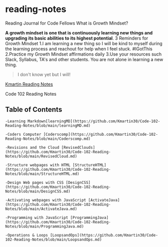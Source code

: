 # reading-notes

Reading Journal for Code Fellows
What is Growth Mindset?

**A growth mindset is one that is continuously learning new things and upgrading its basic abilities to its highest potential**.
3 Reminders for Growth Mindset
1.I am learning a new thing so I will be kind to myself during the learning process and reachout for help when I feel stuck. #IGotThis
2.Practice my Growth Mindset affirmations daily
3.Use your resources such Slack, Syllabus, TA's and other students. You are not alone in learning a new thing.
   > I don't know yet but I will!

[Kmartin Reading Notes](https://github.com/Kmartin30)

Code 102 Reading Notes
## Table of Contents

    -Learning Markdown[learningMD](https://github.com/Kmartin30/Code-102-Reading-Notes/blob/main/learningMD.md)

    -Coders Computer [Coderscomp](https://github.com/Kmartin30/Code-102-Reading-Notes/blob/main/Coderscomp.md)

    -Revisions and the Cloud [RevisedClouds](https://github.com/Kmartin30/Code-102-Reading-Notes/blob/main/RevisedCloud.md)

    -Structure webpages with HTML [StructureHTML](https://github.com/Kmartin30/Code-102-Reading-Notes/blob/main/StructureHTML.md)

    -Design Web pages with CSS [DesignCSS](https://github.com/Kmartin30/Code-102-Reading-Notes/blob/main/DesignCSS.md)

    -Activating webpages with JavaScript [ActivateJava](https://github.com/Kmartin30/Code-102-Reading-Notes/blob/main/ActivateJava.md)
    
    -Programming with JavaScript [ProgrammingJava](https://github.com/Kmartin30/Code-102-Reading-Notes/blob/main/ProgrammingJava.md)

    -Operations & Loops [LoopsandOps](https://github.com/Kmartin30/Code-102-Reading-Notes/blob/main/LoopsandOps.md)
